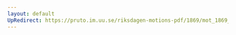 ```yaml
---
layout: default
UpRedirect: https://pruto.im.uu.se/riksdagen-motions-pdf/1869/mot_1869__fk__8.pdf
---
```

